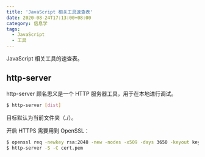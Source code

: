 ```yaml
---
title: 'JavaScript 相关工具速查表'
date: 2020-08-24T17:13:00+08:00
category: 信息学
tags:
  - JavaScript
  - 工具
---
```


JavaScript 相关工具的速查表。

<!-- more -->

## http-server

http-server 顾名思义是一个 HTTP 服务器工具，用于在本地进行调试。

```sh
$ http-server [dist]
```

目标默认为当前文件夹（./）。

开启 HTTPS 需要用到 OpenSSL：

```sh
$ openssl req -newkey rsa:2048 -new -nodes -x509 -days 3650 -keyout key.pem -out cert.pem
$ http-server -S -C cert.pem
```
